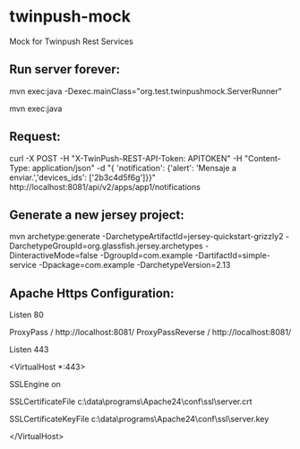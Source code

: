 twinpush-mock
=============

Mock for Twinpush Rest Services

Run server forever:
-------------------
mvn exec:java -Dexec.mainClass="org.test.twinpushmock.ServerRunner"

mvn exec:java

Request:
--------
curl -X POST  -H "X-TwinPush-REST-API-Token: APITOKEN"  -H "Content-Type: application/json"  -d "{ 'notification': {'alert': 'Mensaje a enviar.','devices_ids': ['2b3c4d5f6g']}}" http://localhost:8081/api/v2/apps/app1/notifications

Generate a new jersey project:
------------------------------
mvn archetype:generate -DarchetypeArtifactId=jersey-quickstart-grizzly2 -DarchetypeGroupId=org.glassfish.jersey.archetypes -DinteractiveMode=false -DgroupId=com.example -DartifactId=simple-service -Dpackage=com.example -DarchetypeVersion=2.13

Apache Https Configuration:
---------------------------
Listen 80

ProxyPass / http://localhost:8081/
ProxyPassReverse / http://localhost:8081/

Listen 443

\<VirtualHost *:443\>

SSLEngine on

SSLCertificateFile c:\data\programs\Apache24\conf\ssl\server.crt

SSLCertificateKeyFile c:\data\programs\Apache24\conf\ssl\server.key

\<\/VirtualHost\>

